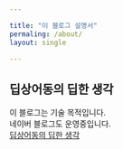 ```yaml
---

title: "이 블로그 설명서"
permaling: /about/
layout: single

---
```


## 딥상어동의 딥한 생각

이 블로그는 기술 목적입니다.  
네이버 블로그도 운영중입니다.  
[딥상어동의 딥한 생각](https://blog.naver.com/tjdrud1323)

